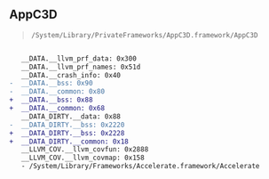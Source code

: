 ## AppC3D

> `/System/Library/PrivateFrameworks/AppC3D.framework/AppC3D`

```diff

   __DATA.__llvm_prf_data: 0x300
   __DATA.__llvm_prf_names: 0x51d
   __DATA.__crash_info: 0x40
-  __DATA.__bss: 0x90
-  __DATA.__common: 0x80
+  __DATA.__bss: 0x88
+  __DATA.__common: 0x68
   __DATA_DIRTY.__data: 0x88
-  __DATA_DIRTY.__bss: 0x2220
+  __DATA_DIRTY.__bss: 0x2228
+  __DATA_DIRTY.__common: 0x18
   __LLVM_COV.__llvm_covfun: 0x2888
   __LLVM_COV.__llvm_covmap: 0x158
   - /System/Library/Frameworks/Accelerate.framework/Accelerate

```
